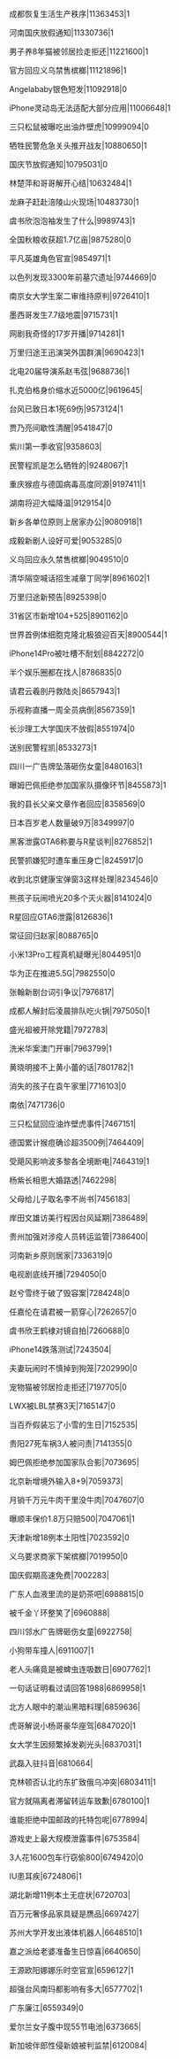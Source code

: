 成都恢复生活生产秩序|11363453|1

河南国庆放假通知|11330736|1

男子养8年猫被邻居捡走拒还|11221600|1

官方回应义乌禁售槟榔|11121896|1

Angelababy银色短发|11092918|0

iPhone灵动岛无法适配大部分应用|11006648|1

三只松鼠被曝吃出油炸壁虎|10999094|0

牺牲民警危急关头推开战友|10880650|1

国庆节放假通知|10795031|0

林楚萍和哥哥解开心结|10632484|1

龙麻子赶赴涪陵山火现场|10483730|1

虞书欣泡泡袖发生了什么|9989743|1

全国秋粮收获超1.7亿亩|9875280|0

平凡英雄角色官宣|9854971|1

以色列发现3300年前墓穴遗址|9744669|0

南京女大学生案二审维持原判|9726410|1

墨西哥发生7.7级地震|9715731|1

网剧我奇怪的17岁开播|9714281|1

万里归途王迅演哭外国群演|9690423|1

北电20届导演系赵韦弦|9688736|1

扎克伯格身价缩水近5000亿|9619645|

台风已致日本1死69伤|9573124|1

贾乃亮间歇性清醒|9541847|0

紫川第一季收官|9358603|

民警程凯是怎么牺牲的|9248067|1

重庆猴痘与德国病毒高度同源|9197411|1

湖南将迎大幅降温|9129154|0

新乡各单位原则上居家办公|9080918|1

成毅新剧人设好可爱|9053285|0

义乌回应永久禁售槟榔|9049510|0

清华隔空喊话招生减章丁同学|8961602|1

万里归途新预告|8925398|0

31省区市新增104+525|8901162|0

世界首例体细胞克隆北极狼迎百天|8900544|1

iPhone14Pro被吐槽不耐划|8842272|0

半个娱乐圈都在找人|8786835|0

请君云羲剖丹救陆炎|8657943|1

乐视称直播一周全员病倒|8567359|1

长沙理工大学国庆不放假|8551974|0

送别民警程凯|8533273|1

四川一广告牌坠落砸伤女童|8480163|1

曝姆巴佩拒绝参加国家队摄像环节|8455873|1

我的县长父亲文章作者回应|8358569|0

日本百岁老人数量破9万|8349997|0

黑客泄露GTA6称要与R星谈判|8276852|1

民警抓嫌犯时遭车重压身亡|8245917|0

收到北京健康宝弹窗3这样处理|8234546|0

熊孩子玩闹喷光20多个灭火器|8141024|0

R星回应GTA6泄露|8126836|1

常征回归赵家|8088765|0

小米13Pro工程真机疑曝光|8044951|0

华为正在推进5.5G|7982550|0

张翰新剧台词引争议|7976817|

成都人解封后凌晨排队吃火锅|7975050|1

盛光祖被开除党籍|7972783|

洗米华案澳门开审|7963799|1

黄晓明接不上黄小蕾的话|7801782|1

消失的孩子在袁午家里|7716103|0

南依|7471736|0

三只松鼠回应油炸壁虎事件|7467151|

德国累计猴痘确诊超3500例|7464409|

受飓风影响波多黎各全境断电|7464319|1

杨紫长相思大婚路透|7462298|

父母给儿子取名李不尚书|7456183|

岸田文雄访美行程因台风延期|7386489|

贵州加强对涉疫人员转运监管|7386400|

河南新乡原则居家|7336319|0

电视剧底线开播|7294050|0

赵兮雪终于破了毁容案|7284248|0

任嘉伦在请君被一箭穿心|7262657|0

虞书欣王鹤棣对镜自拍|7260688|0

iPhone14跌落测试|7243504|

夫妻玩闹时不慎掉到狗笼|7202990|0

宠物猫被邻居捡走拒还|7197705|0

LWX被LBL禁赛3天|7165147|0

当百乔假装忘了小雪的生日|7152535|

贵阳27死车祸3人被问责|7141355|0

姆巴佩拒绝参加国家队合影|7073695|

北京新增境外输入8+9|7059373|

月销千万元牛肉干里没牛肉|7047607|0

曝顺丰保价1.8万只赔500|7047061|1

天津新增18例本土阳性|7023592|0

义乌要求商家下架槟榔|7019950|0

国庆假期高速免费|7002283|

广东人血液里流的是奶茶吧|6988815|0

被千金丫环整笑了|6960888|

四川邻水广告牌砸伤女童|6922758|

小狗带车撞人|6911007|1

老人头痛竟是被蜱虫连吸数日|6907762|1

一句话证明看过请回答1988|6869958|1

北方人眼中的潮汕黑暗料理|6859636|

虎哥解说小杨哥豪华座驾|6847020|1

女大学生因频繁掉发剃光头|6837031|1

武磊入驻抖音|6810664|

克林顿否认北约东扩致俄乌冲突|6803411|1

官方就隔离者滞留转运车致歉|6780100|1

谁能拒绝中国邮政的托特包呢|6778994|

游戏史上最大规模泄露事件|6753584|

3人花1600包车行窃偷800|6749420|0

IU患耳疾|6724806|1

湖北新增11例本土无症状|6720703|

百万元奢侈品家具疑是赝品|6697427|

苏州大学开发出液体机器人|6648510|1

嘉之派给老婆准备生日惊喜|6640650|

王源欧阳娜娜乐时空官宣|6596127|1

超强台风南玛都影响有多大|6577702|1

广东廉江|6559349|0

爱尔兰女子腹中现55节电池|6373665|

新加坡伴郎性侵新娘被判监禁|6120084|

